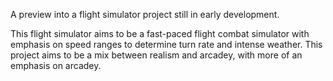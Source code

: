 A preview into a flight simulator project still in early development.

This flight simulator aims to be a fast-paced flight combat simulator with emphasis on speed ranges to determine turn rate and intense weather. This project aims to be a mix between realism and arcadey, with more of an emphasis on arcadey.